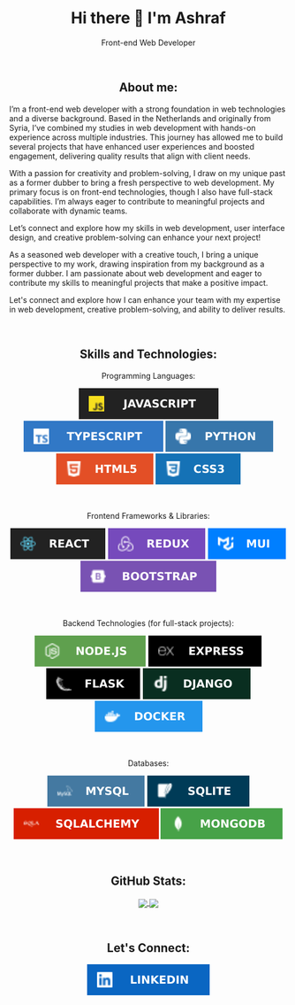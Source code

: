 
<h1 align="center"> Hi there 👋 I'm Ashraf  </h1> 
<p align="center">Front-end Web Developer</p>

<br/>

<h2 align="center">About me:</h2>

<p>
I’m a front-end web developer with a strong foundation in web technologies and a diverse background. Based in the Netherlands and originally from Syria, I’ve combined my studies in web development with hands-on experience across multiple industries. This journey has allowed me to build several projects that have enhanced user experiences and boosted engagement, delivering quality results that align with client needs.

With a passion for creativity and problem-solving, I draw on my unique past as a former dubber to bring a fresh perspective to web development. My primary focus is on front-end technologies, though I also have full-stack capabilities. I’m always eager to contribute to meaningful projects and collaborate with dynamic teams.

Let’s connect and explore how my skills in web development, user interface design, and creative problem-solving can enhance your next project!

As a seasoned web developer with a creative touch, I bring a unique perspective to my work, drawing inspiration from my background as a former dubber. I am passionate about web development and eager to contribute my skills to meaningful projects that make a positive impact.

Let's connect and explore how I can enhance your team with my expertise in web development, creative problem-solving, and ability to deliver results.
</p>

<br/>


<h2 align="center">Skills and Technologies:</h2>

<p align="center"> Programming Languages:</p>

<p align="center">
  <img src="https://github.com/Ashraf-Alshashaa/icons/blob/main/javascript.svg" alt="javascript" />
  <img src="https://github.com/Ashraf-Alshashaa/icons/blob/main/typescript.svg" alt="typescript" />
  <img src="https://github.com/Ashraf-Alshashaa/icons/blob/main/python.svg" alt="python" />
  <img src="https://github.com/Ashraf-Alshashaa/icons/blob/main/html.svg" alt="html" />
  <img src="https://github.com/Ashraf-Alshashaa/icons/blob/main/css.svg" alt="css" />
</p>

<br/>

<p align="center"> Frontend Frameworks & Libraries:</p>

<p align="center">
  <img src="https://github.com/Ashraf-Alshashaa/icons/blob/main/react.svg" alt="react" />
  <img src="https://github.com/Ashraf-Alshashaa/icons/blob/main/redux.svg" alt="redux" />
  <img src="https://github.com/Ashraf-Alshashaa/icons/blob/main/mui.svg" alt="mui" />
  <img src="https://github.com/Ashraf-Alshashaa/icons/blob/main/bootstrap.svg" alt="bootstrap" />
</p>

<br/>

<p align="center"> Backend Technologies (for full-stack projects):</p>

<p align="center">
  <img src="https://github.com/Ashraf-Alshashaa/icons/blob/main/node.svg" alt="node" />
  <img src="https://github.com/Ashraf-Alshashaa/icons/blob/main/express.svg" alt="express" />
  <img src="https://github.com/Ashraf-Alshashaa/icons/blob/main/flask.svg" alt="flask" />
  <img src="https://github.com/Ashraf-Alshashaa/icons/blob/main/django.svg" alt="django" />
  <img src="https://github.com/Ashraf-Alshashaa/icons/blob/main/docker.svg" alt="docker" />
</p>

<br/>

<p align="center"> Databases:</p>

<p align="center">
  <img src="https://github.com/Ashraf-Alshashaa/icons/blob/main/mysql.svg" alt="mysql" />
  <img src="https://github.com/Ashraf-Alshashaa/icons/blob/main/sqlite.svg" alt="sqlite" />
  <img src="https://github.com/Ashraf-Alshashaa/icons/blob/main/sqlalchemy.svg" alt="sqlalchemy" />
  <img src="https://github.com/Ashraf-Alshashaa/icons/blob/main/mongo-db.svg" alt="mongodb" />
</p>

<br/>

<h2 align="center">GitHub Stats:</h2>

<p align="center">
  <a href="https://github.com/Ashraf-Ashashaa/github-readme-stats">
    <img height="320" align="center" src="https://github-readme-stats.vercel.app/api/top-langs/?username=Ashraf-Alshashaa&layout=donut-vertical"/>
  </a>
  <a href="https://github.com/Ashraf-Alshashaa" height="200">
    <img height="" width="" align="center" src="https://github-readme-stats.vercel.app/api/?username=Ashraf-Alshashaa&show_icons=true&theme=tokyonight&bg_color=light&show=reviews,discussions_started,discussions_answered,prs_merged,prs_merged_percentage" />
  </a>
</p>

<br/>

<h2 align="center">Let's Connect:</h2>
<p align="center">
  <img src="https://github.com/Ashraf-Alshashaa/icons/blob/main/linkedin.svg" alt="LinkedIn" />
</p>
